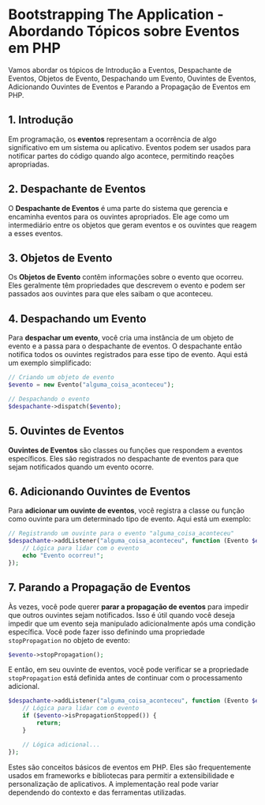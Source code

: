 # Bootstrapping The Application - Abordando Tópicos sobre Eventos em PHP

Vamos abordar os tópicos de Introdução a Eventos, Despachante de Eventos, Objetos de Evento, Despachando um Evento, Ouvintes de Eventos, Adicionando Ouvintes de Eventos e Parando a Propagação de Eventos em PHP.

## 1. Introdução

Em programação, os **eventos** representam a ocorrência de algo significativo em um sistema ou aplicativo. Eventos podem ser usados para notificar partes do código quando algo acontece, permitindo reações apropriadas.

## 2. Despachante de Eventos

O **Despachante de Eventos** é uma parte do sistema que gerencia e encaminha eventos para os ouvintes apropriados. Ele age como um intermediário entre os objetos que geram eventos e os ouvintes que reagem a esses eventos.

## 3. Objetos de Evento

Os **Objetos de Evento** contêm informações sobre o evento que ocorreu. Eles geralmente têm propriedades que descrevem o evento e podem ser passados aos ouvintes para que eles saibam o que aconteceu.

## 4. Despachando um Evento

Para **despachar um evento**, você cria uma instância de um objeto de evento e a passa para o despachante de eventos. O despachante então notifica todos os ouvintes registrados para esse tipo de evento. Aqui está um exemplo simplificado:

```php
// Criando um objeto de evento
$evento = new Evento("alguma_coisa_aconteceu");

// Despachando o evento
$despachante->dispatch($evento);
```

## 5. Ouvintes de Eventos

**Ouvintes de Eventos** são classes ou funções que respondem a eventos específicos. Eles são registrados no despachante de eventos para que sejam notificados quando um evento ocorre.

## 6. Adicionando Ouvintes de Eventos

Para **adicionar um ouvinte de eventos**, você registra a classe ou função como ouvinte para um determinado tipo de evento. Aqui está um exemplo:

```php
// Registrando um ouvinte para o evento "alguma_coisa_aconteceu"
$despachante->addListener("alguma_coisa_aconteceu", function (Evento $evento) {
    // Lógica para lidar com o evento
    echo "Evento ocorreu!";
});
```

## 7. Parando a Propagação de Eventos

Às vezes, você pode querer **parar a propagação de eventos** para impedir que outros ouvintes sejam notificados. Isso é útil quando você deseja impedir que um evento seja manipulado adicionalmente após uma condição específica. Você pode fazer isso definindo uma propriedade `stopPropagation` no objeto de evento:

```php
$evento->stopPropagation();
```

E então, em seu ouvinte de eventos, você pode verificar se a propriedade `stopPropagation` está definida antes de continuar com o processamento adicional.

```php
$despachante->addListener("alguma_coisa_aconteceu", function (Evento $evento) {
    // Lógica para lidar com o evento
    if ($evento->isPropagationStopped()) {
        return;
    }

    // Lógica adicional...
});
```

Estes são conceitos básicos de eventos em PHP. Eles são frequentemente usados em frameworks e bibliotecas para permitir a extensibilidade e personalização de aplicativos. A implementação real pode variar dependendo do contexto e das ferramentas utilizadas.